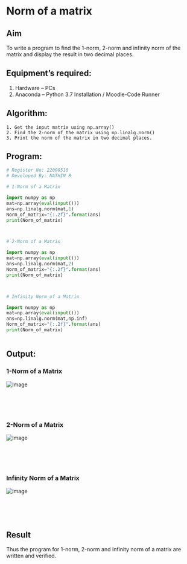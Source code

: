 # Norm of a matrix
## Aim
To write a program to find the 1-norm, 2-norm and infinity norm of the matrix and display the result in two decimal places.
## Equipment’s required:
1.	Hardware – PCs
2.	Anaconda – Python 3.7 Installation / Moodle-Code Runner
## Algorithm:
	1. Get the input matrix using np.array()   
    2. Find the 2-norm of the matrix using np.linalg.norm()
	3. Print the norm of the matrix in two decimal places.
## Program:
```Python
# Register No: 22008510
# Developed By: NATHIN R

# 1-Norm of a Matrix

import numpy as np
mat=np.array(eval(input()))
ans=np.linalg.norm(mat,1)
Norm_of_matrix="{:.2f}".format(ans)
print(Norm_of_matrix)



# 2-Norm of a Matrix

import numpy as np
mat=np.array(eval(input()))
ans=np.linalg.norm(mat,2)
Norm_of_matrix="{:.2f}".format(ans)
print(Norm_of_matrix)



# Infinity Norm of a Matrix

import numpy as np
mat=np.array(eval(input()))
ans=np.linalg.norm(mat,np.inf)
Norm_of_matrix="{:.2f}".format(ans)
print(Norm_of_matrix)



```
## Output:
### 1-Norm of a Matrix
![image](https://user-images.githubusercontent.com/118679646/214812482-27e88473-2457-493c-98d0-fc1a1598b4c0.png)

<br>
<br>
<br>

### 2-Norm of a Matrix
![image](https://user-images.githubusercontent.com/118679646/214812823-e8755006-a67d-456e-a377-f25df1e14c93.png)

<br>
<br>
<br>

### Infinity Norm of a Matrix
![image](https://user-images.githubusercontent.com/118679646/214813058-214c536f-0781-4b96-8185-bbfe23cbbfc7.png)

<br>
<br>
<br>

## Result
Thus the program for 1-norm, 2-norm and Infinity norm of a matrix are written and verified.
